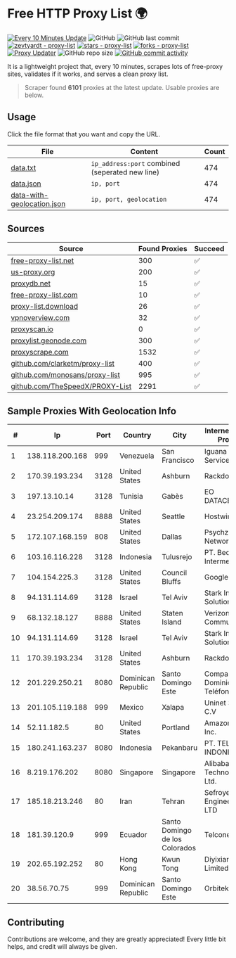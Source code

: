 
# Free HTTP Proxy List 🌍

[![Every 10 Minutes Update](https://github.com/mertguvencli/http-proxy-list/actions/workflows/main.yml/badge.svg?branch=main)](https://github.com/mertguvencli/http-proxy-list/actions/workflows/main.yml)
![GitHub](https://img.shields.io/github/license/mertguvencli/http-proxy-list)
![GitHub last commit](https://img.shields.io/github/last-commit/mertguvencli/http-proxy-list)
[![zevtyardt - proxy-list](https://img.shields.io/static/v1?label=zevtyardt&message=proxy-list&color=blue&logo=github)](https://github.com/zevtyardt/proxy-list "Go to GitHub repo")
[![stars - proxy-list](https://img.shields.io/github/stars/zevtyardt/proxy-list?style=social)](https://github.com/zevtyardt/proxy-list)
[![forks - proxy-list](https://img.shields.io/github/forks/zevtyardt/proxy-list?style=social)](https://github.com/zevtyardt/proxy-list)
[![Proxy Updater](https://github.com/zevtyardt/proxy-list/workflows/Proxy%20Updater/badge.svg)](https://github.com/zevtyardt/proxy-list/actions?query=workflow:"Proxy+Updater")
![GitHub repo size](https://img.shields.io/github/repo-size/zevtyardt/proxy-list)
[![GitHub commit activity](https://img.shields.io/github/commit-activity/m/zevtyardt/proxy-list?logo=commits)](https://github.com/zevtyardt/proxy-list/commits/main)

It is a lightweight project that, every 10 minutes, scrapes lots of free-proxy sites, validates if it works, and serves a clean proxy list.

> Scraper found **6101** proxies at the latest update. Usable proxies are below.

## Usage

Click the file format that you want and copy the URL.

|File|Content|Count|
|----|-------|-----|
|[data.txt](https://raw.githubusercontent.com/mertguvencli/http-proxy-list/main/proxy-list/data.txt)|`ip_address:port` combined (seperated new line)|474|
|[data.json](https://raw.githubusercontent.com/mertguvencli/http-proxy-list/main/proxy-list/data.json)|`ip, port`|474|
|[data-with-geolocation.json](https://raw.githubusercontent.com/mertguvencli/http-proxy-list/main/proxy-list/data-with-geolocation.json)|`ip, port, geolocation`|474|

## Sources

|Source|Found Proxies|Succeed|
|------|-------------|-------|
|[free-proxy-list.net](https://free-proxy-list.net)|300|✅|
|[us-proxy.org](https://www.us-proxy.org)|200|✅|
|[proxydb.net](http://proxydb.net)|15|✅|
|[free-proxy-list.com](https://free-proxy-list.com/?page=&port=&type%5B%5D=http&type%5B%5D=https&up_time=0&search=Search)|10|✅|
|[proxy-list.download](https://www.proxy-list.download/HTTP)|26|✅|
|[vpnoverview.com](https://vpnoverview.com/privacy/anonymous-browsing/free-proxy-servers)|32|✅|
|[proxyscan.io](https://www.proxyscan.io)|0|✅|
|[proxylist.geonode.com](https://proxylist.geonode.com/api/proxy-list?limit=300&page=1&sort_by=lastChecked&sort_type=desc&protocols=http,https)|300|✅|
|[proxyscrape.com](https://api.proxyscrape.com/v2/?request=displayproxies&protocol=http&timeout=10000&country=all&ssl=all&anonymity=all)|1532|✅|
|[github.com/clarketm/proxy-list](https://raw.githubusercontent.com/clarketm/proxy-list/master/proxy-list-raw.txt)|400|✅|
|[github.com/monosans/proxy-list](https://raw.githubusercontent.com/monosans/proxy-list/main/proxies/http.txt)|995|✅|
|[github.com/TheSpeedX/PROXY-List](https://raw.githubusercontent.com/TheSpeedX/PROXY-List/master/http.txt)|2291|✅|


## Sample Proxies With Geolocation Info

|#|Ip|Port|Country|City|Internet Service Provider|
|-|--|----|-------|----|-------------------------|
|1|138.118.200.168|999|Venezuela|San Francisco|Iguana Network Services C.A.|
|2|170.39.193.234|3128|United States|Ashburn|Rackdog, LLC|
|3|197.13.10.14|3128|Tunisia|Gabès|EO DATACENTER|
|4|23.254.209.174|8888|United States|Seattle|Hostwinds LLC.|
|5|172.107.168.159|808|United States|Dallas|Psychz Networks|
|6|103.16.116.228|3128|Indonesia|Tulusrejo|PT. Beon Intermedia|
|7|104.154.225.3|3128|United States|Council Bluffs|Google LLC|
|8|94.131.114.69|3128|Israel|Tel Aviv|Stark Industries Solutions LTD|
|9|68.132.18.127|8888|United States|Staten Island|Verizon Communications|
|10|94.131.114.69|3128|Israel|Tel Aviv|Stark Industries Solutions LTD|
|11|170.39.193.234|3128|United States|Ashburn|Rackdog, LLC|
|12|201.229.250.21|8080|Dominican Republic|Santo Domingo Este|Compañía Dominicana de Teléfonos S. A.|
|13|201.105.119.188|999|Mexico|Xalapa|Uninet S.A. de C.V|
|14|52.11.182.5|80|United States|Portland|Amazon.com, Inc.|
|15|180.241.163.237|8080|Indonesia|Pekanbaru|PT. TELKOM INDONESIA|
|16|8.219.176.202|8080|Singapore|Singapore|Alibaba (US) Technology Co., Ltd.|
|17|185.18.213.246|80|Iran|Tehran|Sefroyek Pardaz Engineering Co. LTD|
|18|181.39.120.9|999|Ecuador|Santo Domingo de los Colorados|Telconet S.A|
|19|202.65.192.252|80|Hong Kong|Kwun Tong|Diyixian.com Limited|
|20|38.56.70.75|999|Dominican Republic|Santo Domingo Este|Orbitek SRL|



## Contributing

Contributions are welcome, and they are greatly appreciated! Every
little bit helps, and credit will always be given.

